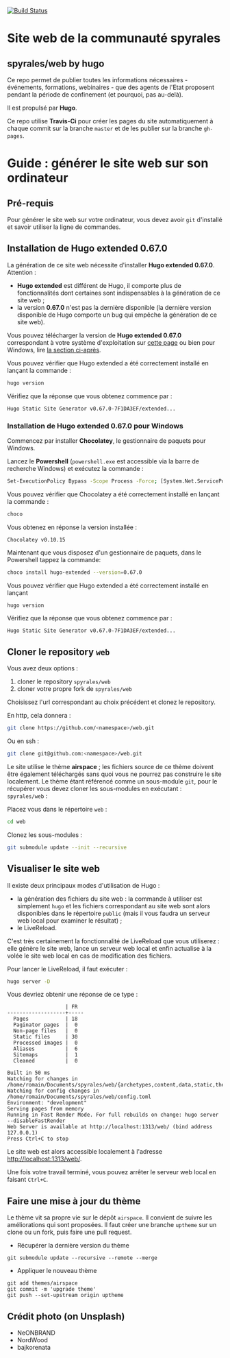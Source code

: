 [![Build Status](https://travis-ci.org/spyrales/web.svg?branch=master)](https://travis-ci.org/spyrales/web)

# Site web de la communauté spyrales

## spyrales/web by hugo

Ce repo permet de publier toutes les informations nécessaires - événements, formations, webinaires - que des agents de l'Etat proposent pendant la période de confinement (et pourquoi, pas au-delà).

Il est propulsé par **Hugo**.

Ce repo utilise **Travis-Ci** pour créer les pages du site automatiquement à chaque commit sur la branche `master` et de les publier sur la branche `gh-pages`.

# Guide : générer le site web sur son ordinateur

## Pré-requis

Pour générer le site web sur votre ordinateur, vous devez avoir `git` d'installé 
et savoir utiliser la ligne de commandes.

## Installation de Hugo extended 0.67.0

La génération de ce site web nécessite d'installer **Hugo extended 0.67.0**.  
Attention :

- **Hugo extended** est différent de Hugo, il comporte plus de fonctionnalités dont certaines sont indispensables à la génération de ce site web ;
- la version **0.67.0** n'est pas la dernière disponible (la dernière version disponible de Hugo comporte un bug qui empêche la génération de ce site web).

Vous pouvez télécharger la version de **Hugo extended 0.67.0** correspondant à
votre système d'exploitation sur [cette page](https://github.com/gohugoio/hugo/releases/tag/v0.67.0) ou bien pour Windows, lire [la section ci-après](#installation-de-hugo-extended-0670-pour-windows).

Vous pouvez vérifier que Hugo extended a été correctement installé en lançant
la commande :

```bash
hugo version
```

Vérifiez que la réponse que vous obtenez commence par :

```
Hugo Static Site Generator v0.67.0-7F1DA3EF/extended...
```

### Installation de Hugo extended 0.67.0 pour Windows

Commencez par installer **Chocolatey**, le gestionnaire de paquets pour Windows.

Lancez le **Powershell** (`powershell.exe` est accessible via la barre de recherche Windows) et exécutez la commande :

```bash
Set-ExecutionPolicy Bypass -Scope Process -Force; [System.Net.ServicePointManager]::SecurityProtocol = [System.Net.ServicePointManager]::SecurityProtocol -bor 3072; iex ((New-Object System.Net.WebClient).DownloadString('https://chocolatey.org/install.ps1'))
```

Vous pouvez vérifier que Chocolatey a été correctement installé en lançant la commande :

```bash
choco
```

Vous obtenez en réponse la version installée :

```
Chocolatey v0.10.15
```

Maintenant que vous disposez d'un gestionnaire de paquets, dans le Powershell tappez la commande:

```bash
choco install hugo-extended --version=0.67.0
```

Vous pouvez vérifier que Hugo extended a été correctement installé en lançant

```bash
hugo version
```

Vérifiez que la réponse que vous obtenez commence par :

```
Hugo Static Site Generator v0.67.0-7F1DA3EF/extended...
```

## Cloner le repository `web`

Vous avez deux options :

1. cloner le repository `spyrales/web`
2. cloner votre propre fork de `spyrales/web`

Choisissez l'url correspondant au choix précédent et clonez le repository.

En http, cela donnera :

```bash
git clone https://github.com/<namespace>/web.git
```

Ou en ssh :

```bash
git clone git@github.com:<namespace>/web.git
```

Le site utilise le thème **airspace** ; les fichiers source de ce thème doivent être également téléchargés sans quoi vous ne pourrez pas construire le site localement. Le thème étant référencé comme un sous-module `git`, pour le récupérer vous devez cloner les sous-modules en exécutant :  
`spyrales/web` :

Placez vous dans le répertoire `web` :

```bash
cd web
```

Clonez les sous-modules :

```bash
git submodule update --init --recursive
```

## Visualiser le site web

Il existe deux principaux modes d'utilisation de Hugo :

- la génération des fichiers du site web : la commande à utiliser est simplement `hugo` et les fichiers correspondant au site web sont alors disponibles dans le répertoire `public` (mais il vous faudra un serveur web local pour examiner le résultat) ;
- le LiveReload.

C'est très certainement la fonctionnalité de LiveReload que vous utiliserez : elle génère le site web, lance un serveur web local et enfin actualise à la volée le site web local en cas de modification des fichiers.

Pour lancer le LiveReload, il faut exécuter :

```bash
hugo server -D
```

Vous devriez obtenir une réponse de ce type :

```
                   | FR  
-------------------+-----
  Pages            | 18  
  Paginator pages  |  0  
  Non-page files   |  0  
  Static files     | 30  
  Processed images |  0  
  Aliases          |  6  
  Sitemaps         |  1  
  Cleaned          |  0  

Built in 50 ms
Watching for changes in /home/romain/Documents/spyrales/web/{archetypes,content,data,static,themes}
Watching for config changes in /home/romain/Documents/spyrales/web/config.toml
Environment: "development"
Serving pages from memory
Running in Fast Render Mode. For full rebuilds on change: hugo server --disableFastRender
Web Server is available at http://localhost:1313/web/ (bind address 127.0.0.1)
Press Ctrl+C to stop
```

Le site web est alors accessible localement à l'adresse <http://localhost:1313/web/>.

Une fois votre travail terminé, vous pouvez arrêter le serveur web local en faisant `Ctrl+C`.


## Faire une mise à jour du thème

Le thème vit sa propre vie sur le dépôt `airspace`. Il convient de suivre les améliorations qui sont proposées. Il faut créer une branche `uptheme` sur un clone ou un fork, puis faire une pull request.

* Récupérer la dernière version du thème

```
git submodule update --recursive --remote --merge
```

* Appliquer le nouveau thème

```
git add themes/airspace
git commit -m 'upgrade theme'
git push --set-upstream origin uptheme
```


## Crédit photo (on Unsplash)

* NeONBRAND
* NordWood
* bajkorenata

